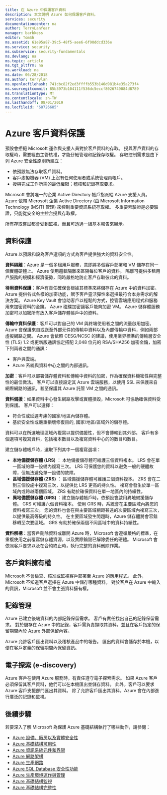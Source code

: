 ```yaml
---
title: 在 Azure 中保護客戶資料
description: 本文說明 Azure 如何保護客戶資料。
services: security
documentationcenter: na
author: TerryLanfear
manager: barbkess
editor: TomSh
ms.assetid: 61e95a87-39c5-48f5-aee6-6f90ddcd336e
ms.service: security
ms.subservice: security-fundamentals
ms.devlang: na
ms.topic: article
ms.tgt_pltfrm: na
ms.workload: na
ms.date: 06/28/2018
ms.author: terrylan
ms.openlocfilehash: 741cbc82f2ed3ffffb553b146d981b4e35a273f4
ms.sourcegitcommit: 85b3973b104111f536dc5eccf8026749084d8789
ms.translationtype: MT
ms.contentlocale: zh-TW
ms.lasthandoff: 08/01/2019
ms.locfileid: "68726685"
---
```

# <a name="azure-customer-data-protection"></a>Azure 客戶資料保護   
預設會拒絕 Microsoft 運作與支援人員對於客戶資料的存取。 授與客戶資料的存取權時，需要經由主管核准，才能仔細管理和記錄存取權。 存取控制需求是由下列 Azure 安全性原則所建立：

- 依預設無法存取客戶資料。
- 客戶虛擬機器 (VM) 上沒有任何使用者或系統管理員帳戶。
- 授與完成工作所需的最低權限；稽核和記錄存取要求。

Microsoft 會將唯一的企業 Active Directory 帳戶指派給 Azure 支援人員。 Azure 依賴 Microsoft 企業 Active Directory (由 Microsoft Information Technology (MSIT) 管理) 來控制重要資訊系統存取權。 多重要素驗證是必要驗證，只能從安全的主控台授與存取權。

所有存取嘗試都會受到監視，而且可透過一組基本報告來顯示。

## <a name="data-protection"></a>資料保護
Azure 以預設和設為客戶選項的方式為客戶提供強大的資料安全性。

**資料隔離**：Azure 是一個多租用戶服務，意即將多個客戶部署和 VM 儲存在同一個實體硬體上。 Azure 使用邏輯隔離來區隔每位客戶的資料。 隔離可提供多租用戶服務的規模和經濟優勢，同時嚴格地防止客戶存取彼此的資料。

**待用資料保護**：客戶有責任確保會根據其標準來將儲存在 Azure 中的資料加密。 Azure 提供各式各樣的加密功能，賦予客戶靈活彈性來選擇最符合本身需求的解決方案。 Azure Key Vault 會協助客戶以輕鬆的方式，控管雲端應用程式和服務用來加密資料的金鑰。 Azure 磁碟加密讓客戶能夠加密 VM。 Azure 儲存體服務加密可以加密所有放入客戶儲存體帳戶中的資料。

**傳輸中資料保護**：客戶可以對自己的 VM 與終端使用者之間的流量啟用加密。 Azure 會保護來自或送至外部元件的傳輸中資料以及內部傳輸中資料，例如兩部虛擬網路之間。 Azure 會依照 CESG/NCSC 的建議，使用業界標準的傳輸層安全性 (TLS) 1.2 或更新版通訊協定搭配 2,048 位元的 RSA/SHA256 加密金鑰，加密下列兩者之間的通訊：

- 客戶與雲端。
- Azure 系統與資料中心之間的內部通訊。

**加密**：客戶可以部署儲存體資料和傳輸中資料的加密，作為確保資料機密性與完整性的最佳做法。 客戶可以直接設定其 Azure 雲端服務，以使用 SSL 來保護來自網際網路的通訊，甚至保護其 Azure 託管 VM 之間的通訊。

**資料備援**：如果資料中心發生網路攻擊或實體損毀，Microsoft 可協助確保資料受到保護。 客戶可以選擇：

- 符合性或延遲考慮的國家/地區內儲存體。
- 基於安全性或嚴重損壞修復目的, 國家/地區/區域外的儲存體。

資料可以在所選地理區域內複寫以提供備援性，但不會傳輸到其外部。 客戶有多個選項可複寫資料，包括複本數目以及複寫資料中心的的數目和數目。

建立儲存體帳戶時，選取下列其中一個複寫選項：

- **本地備援儲存體 (LRS)** ： 本地備援儲存體可維護三個資料複本。 LRS 會在單一區域的單一設備內複寫三次。 LRS 可保護您的資料以避免一般的硬體故障，但無法避免單一設備的故障。
- **區域備援儲存體 (ZRS)** ： 區域備援儲存體可維護三個資料複本。 ZRS 會在二到三個設施中複寫三次，以提供比 LRS 更高的持久性。 複寫會發生於單一區域內或跨越兩個區域。 ZRS 有助於確保資料在單一地區內的持續性。
- **異地備援儲存體 (GRS)** ：建立儲存體帳戶時，依預設會啟用異地備援儲存體。 GRS 可維護六個資料複本。 使用 GRS 時，系統會在主要區域內將您的資料複寫三次。 您的資料也會在與主要區域相距甚遠的次要區域內複寫三次，以提供最高等級的持久性。 在主要區域發生問題時，Azure 儲存體將會容錯移轉至次要區域。 GRS 有助於確保兩個不同區域中的資料持續性。

**資料解構**：當客戶刪除資料或離開 Azure 時，Microsoft 會遵循嚴格的標準，在重複使用之前覆寫儲存體資源，以及實際銷毀已解除委任的硬體。 Microsoft 會依照客戶要求以及在合約終止時，執行完整的資料刪除作業。

## <a name="customer-data-ownership"></a>客戶資料擁有權
Microsoft 不會檢查、核准或監視客戶部署至 Azure 的應用程式。 此外，Microsoft 不知道客戶選擇在 Azure 中儲存哪種資料。 對於客戶在 Azure 中輸入的資訊，Microsoft 並不會主張資料擁有權。

## <a name="records-management"></a>記錄管理
Azure 已建立後端資料的內部記錄保留需求。 客戶有責任找出自己的記錄保留需求。 對於儲存在 Azure 中的記錄，客戶需負責擷取其資料，並且在客戶指定的保留期間內於 Azure 外部保留內容。

Azure 允許客戶匯出資料以及稽核產品中的報告。 匯出的資料會儲存於本機，以便在客戶定義的保留期間內保留資訊。

## <a name="electronic-discovery-e-discovery"></a>電子探索 (e-discovery)
Azure 客戶在使用 Azure 服務時，有責任遵守電子探索需求。 如果 Azure 客戶必須保留其客戶資料，他們可以在本機匯出並儲存資料。 此外，客戶可以要求 Azure 客戶支援部門匯出其資料。 除了允許客戶匯出其資料，Azure 會在內部進行廣泛的記錄和監視。

## <a name="next-steps"></a>後續步驟
若要深入了解 Microsoft 為保護 Azure 基礎結構執行了哪些動作，請參閱：

- [Azure 設備、廠房以及實體安全性](physical-security.md)
- [Azure 基礎結構可用性](infrastructure-availability.md)
- [Azure 資訊系統元件和界限](infrastructure-components.md)
- [Azure 網路架構](infrastructure-network.md)
- [Azure 生產網路](production-network.md)
- [Azure SQL Database 安全性功能](infrastructure-sql.md)
- [Azure 生產環境運作與管理](infrastructure-operations.md)
- [Azure 基礎結構監視](infrastructure-monitoring.md)
- [Azure 基礎結構完整性](infrastructure-integrity.md)
